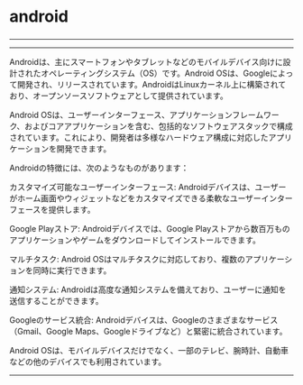 
###
# android
###

---




---

Androidは、主にスマートフォンやタブレットなどのモバイルデバイス向けに設計されたオペレーティングシステム（OS）です。Android OSは、Googleによって開発され、リリースされています。AndroidはLinuxカーネル上に構築されており、オープンソースソフトウェアとして提供されています。

Android OSは、ユーザーインターフェース、アプリケーションフレームワーク、およびコアアプリケーションを含む、包括的なソフトウェアスタックで構成されています。これにより、開発者は多様なハードウェア構成に対応したアプリケーションを開発できます。

Androidの特徴には、次のようなものがあります：

カスタマイズ可能なユーザーインターフェース: Androidデバイスは、ユーザーがホーム画面やウィジェットなどをカスタマイズできる柔軟なユーザーインターフェースを提供します。

Google Playストア: Androidデバイスでは、Google Playストアから数百万ものアプリケーションやゲームをダウンロードしてインストールできます。

マルチタスク: Android OSはマルチタスクに対応しており、複数のアプリケーションを同時に実行できます。

通知システム: Androidは高度な通知システムを備えており、ユーザーに通知を送信することができます。

Googleのサービス統合: Androidデバイスは、Googleのさまざまなサービス（Gmail、Google Maps、Googleドライブなど）と緊密に統合されています。

Android OSは、モバイルデバイスだけでなく、一部のテレビ、腕時計、自動車などの他のデバイスでも利用されています。

---
